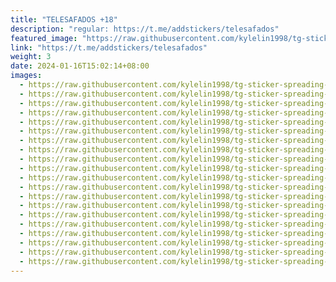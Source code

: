 ```yaml
---
title: "TELESAFADOS +18"
description: "regular: https://t.me/addstickers/telesafados"
featured_image: "https://raw.githubusercontent.com/kylelin1998/tg-sticker-spreading-worldwide-images/main/img/80de7cb6-5261-4d0c-85f5-1c298220b75b.jpg"
link: "https://t.me/addstickers/telesafados"
weight: 3
date: 2024-01-16T15:02:14+08:00
images:
  - https://raw.githubusercontent.com/kylelin1998/tg-sticker-spreading-worldwide-images/main/img/80de7cb6-5261-4d0c-85f5-1c298220b75b.jpg
  - https://raw.githubusercontent.com/kylelin1998/tg-sticker-spreading-worldwide-images/main/img/67fab267-e63c-44fc-bd1f-50add3274853.jpg
  - https://raw.githubusercontent.com/kylelin1998/tg-sticker-spreading-worldwide-images/main/img/947f55ad-f61d-4498-bcb8-b01c6445a2ab.jpg
  - https://raw.githubusercontent.com/kylelin1998/tg-sticker-spreading-worldwide-images/main/img/e714ac8f-91f5-43ae-9a83-062e378c9305.jpg
  - https://raw.githubusercontent.com/kylelin1998/tg-sticker-spreading-worldwide-images/main/img/9d07af07-05db-4a03-8499-1d4f60f8c4ad.jpg
  - https://raw.githubusercontent.com/kylelin1998/tg-sticker-spreading-worldwide-images/main/img/9a55b6a9-ae1e-4408-b910-9bfd16860b68.jpg
  - https://raw.githubusercontent.com/kylelin1998/tg-sticker-spreading-worldwide-images/main/img/ea61fbc5-004d-4a81-9457-275fd6b6301d.jpg
  - https://raw.githubusercontent.com/kylelin1998/tg-sticker-spreading-worldwide-images/main/img/0dd09add-94c6-495d-a3aa-c46e3f6ca832.jpg
  - https://raw.githubusercontent.com/kylelin1998/tg-sticker-spreading-worldwide-images/main/img/818f170f-42b1-4d08-b9ef-b7089b7d2409.jpg
  - https://raw.githubusercontent.com/kylelin1998/tg-sticker-spreading-worldwide-images/main/img/f01002c5-bf04-4011-adcd-460da2103e6b.jpg
  - https://raw.githubusercontent.com/kylelin1998/tg-sticker-spreading-worldwide-images/main/img/e611ed96-2ef9-4332-9166-8a48e0e4cffc.jpg
  - https://raw.githubusercontent.com/kylelin1998/tg-sticker-spreading-worldwide-images/main/img/8cbfaf49-2ab4-4bc7-b3a2-7963f0783fe5.jpg
  - https://raw.githubusercontent.com/kylelin1998/tg-sticker-spreading-worldwide-images/main/img/4458f933-5e0c-473e-b06c-d3be54caf8d1.jpg
  - https://raw.githubusercontent.com/kylelin1998/tg-sticker-spreading-worldwide-images/main/img/149dd4d6-82d5-48ec-aa40-00ef20d9c451.jpg
  - https://raw.githubusercontent.com/kylelin1998/tg-sticker-spreading-worldwide-images/main/img/5c29ce62-52cf-4464-811a-c5795466f8d4.jpg
  - https://raw.githubusercontent.com/kylelin1998/tg-sticker-spreading-worldwide-images/main/img/4d70a7a5-964c-4c3b-8aa6-b614e17bad36.jpg
  - https://raw.githubusercontent.com/kylelin1998/tg-sticker-spreading-worldwide-images/main/img/bc4317d9-1a3e-4ca1-aa80-560cd3817d03.jpg
  - https://raw.githubusercontent.com/kylelin1998/tg-sticker-spreading-worldwide-images/main/img/72392e49-d676-453c-b31f-d8a679981fd6.jpg
  - https://raw.githubusercontent.com/kylelin1998/tg-sticker-spreading-worldwide-images/main/img/1a01bfeb-2921-4daa-9c53-e94aeaa474db.jpg
  - https://raw.githubusercontent.com/kylelin1998/tg-sticker-spreading-worldwide-images/main/img/e9f3476c-8871-452e-b4bd-7d43094982a2.jpg
---
```

